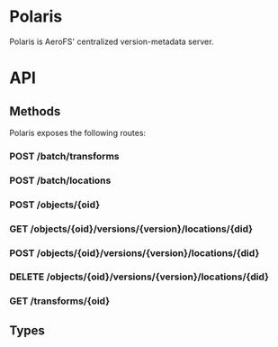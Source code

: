 # Polaris

Polaris is AeroFS' centralized version-metadata server.

# API

## Methods

Polaris exposes the following routes:

### POST   /batch/transforms

### POST   /batch/locations

### POST   /objects/{oid}

### GET    /objects/{oid}/versions/{version}/locations/{did}

### POST   /objects/{oid}/versions/{version}/locations/{did}

### DELETE /objects/{oid}/versions/{version}/locations/{did}

### GET    /transforms/{oid}

## Types